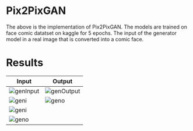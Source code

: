 # Pix2PixGAN

The above is the implementation of Pix2PixGAN. The models are trained on face comic datatset on kaggle for 5 epochs. The input of the generator model in a real image that is converted into a comic face.

# Results
| Input | Output |
| --- | --- |
| ![genInput](https://github.com/AmanShamsheerSheikh/Pix2PixGAN/assets/103746505/764ce620-fc71-415a-abc2-329467e2e47b) | ![genOutput](https://github.com/AmanShamsheerSheikh/Pix2PixGAN/assets/103746505/21c22654-87bf-4367-97b0-a6cb0089bada) |
| ![geni](https://github.com/AmanShamsheerSheikh/Pix2PixGAN/assets/103746505/c0503d3c-270a-4a6a-bb73-f7afee10cd91) |![geno](https://github.com/AmanShamsheerSheikh/Pix2PixGAN/assets/103746505/0d7d8bd1-09fb-4100-81e8-a4b34b18efc1)|
| ![geni](https://github.com/AmanShamsheerSheikh/Pix2PixGAN/assets/103746505/fc864ea1-86db-4ded-ba2a-11a3cb4b5a31)
|![geno](https://github.com/AmanShamsheerSheikh/Pix2PixGAN/assets/103746505/e742da35-eb84-466e-b44c-211598fe0fc5) |








